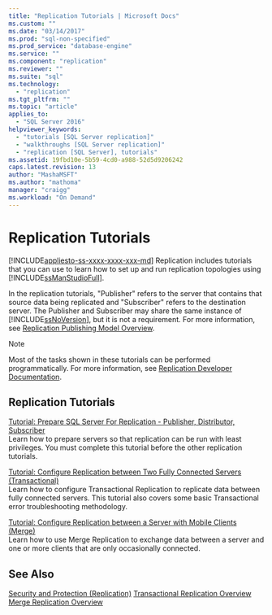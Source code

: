 ```yaml
---
title: "Replication Tutorials | Microsoft Docs"
ms.custom: ""
ms.date: "03/14/2017"
ms.prod: "sql-non-specified"
ms.prod_service: "database-engine"
ms.service: ""
ms.component: "replication"
ms.reviewer: ""
ms.suite: "sql"
ms.technology: 
  - "replication"
ms.tgt_pltfrm: ""
ms.topic: "article"
applies_to: 
  - "SQL Server 2016"
helpviewer_keywords: 
  - "tutorials [SQL Server replication]"
  - "walkthroughs [SQL Server replication]"
  - "replication [SQL Server], tutorials"
ms.assetid: 19fbd10e-5b59-4cd0-a988-52d5d9206242
caps.latest.revision: 13
author: "MashaMSFT"
ms.author: "mathoma"
manager: "craigg"
ms.workload: "On Demand"
---
```

# Replication Tutorials
[!INCLUDE[appliesto-ss-xxxx-xxxx-xxx-md](../../includes/appliesto-ss-xxxx-xxxx-xxx-md.md)]
Replication includes tutorials that you can use to learn how to set up and run replication topologies using [!INCLUDE[ssManStudioFull](../../includes/ssmanstudiofull-md.md)].  
  
In the replication tutorials, "Publisher" refers to the server that contains that source data being replicated and "Subscriber" refers to the destination server. The Publisher and Subscriber may share the same instance of [!INCLUDE[ssNoVersion](../../includes/ssnoversion-md.md)], but it is not a requirement. For more information, see [Replication Publishing Model Overview](../../relational-databases/replication/publish/replication-publishing-model-overview.md).  
  
> [!NOTE]  
> Most of the tasks shown in these tutorials can be performed programmatically. For more information, see [Replication Developer Documentation](../../relational-databases/replication/concepts/replication-developer-documentation.md).  
  
## Replication Tutorials  
[Tutorial: Prepare SQL Server For Replication - Publisher, Distributor, Subscriber](../../relational-databases/replication/tutorial-preparing-the-server-for-replication.md)  
Learn how to prepare servers so that replication can be run with least privileges. You must complete this tutorial before the other replication tutorials.  
  
[Tutorial: Configure Replication between Two Fully Connected Servers (Transactional)](../../relational-databases/replication/tutorial-replicating-data-between-continuously-connected-servers.md)  
Learn how to configure Transactional Replication to replicate data between fully connected servers. This tutorial also covers some basic Transactional error troubleshooting methodology. 

  
[Tutorial: Configure Replication between a Server with Mobile Clients (Merge)](../../relational-databases/replication/tutorial-replicating-data-with-mobile-clients.md)  
Learn how to use Merge Replication to exchange data between a server and one or more clients that are only occasionally connected.  
  
## See Also  
[Security and Protection &#40;Replication&#41;](../../relational-databases/replication/security/security-and-protection-replication.md) 
[Transactional Replication Overview](https://docs.microsoft.com/en-us/sql/relational-databases/replication/transactional/transactional-replication) 
[Merge Replication Overview](https://docs.microsoft.com/en-us/sql/relational-databases/replication/merge/merge-replication)

  